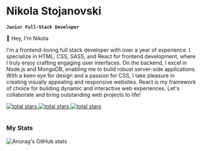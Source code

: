 # Nikola Stojanovski

**`Junior Full-Stack Developer`** <br/>


👋 Hey, I'm Nikola <br/>

I'm a frontend-loving full stack developer with over a year of experience.
I specialize in HTML, CSS, SASS, and React for frontend development, where I truly enjoy crafting engaging user interfaces. On the backend, I excel in Node.js and MongoDB, enabling me to build robust server-side applications. With a keen eye for design and a passion for CSS, I take pleasure in creating visually appealing and responsive websites. React is my framework of choice for building dynamic and interactive web experiences. Let's collaborate and bring outstanding web projects to life! <br/>


  <p>
       <a href="">
         <img alt="total stars" title="Total stars on GitHub" src="https://custom-icon-badges.demolab.com/badge/Instagram-FF2171?style=for-the-badge&logo=instagram&logoColor=white"/>
       </a>
       <a href="">
         <img alt="total stars" title="Total stars on GitHub" src="https://custom-icon-badges.demolab.com/badge/Upwork-16FF00?style=for-the-badge&logo=upwork&logoColor=white"/>
       </a>
       <a href="">
         <img alt="total stars" title="Total stars on GitHub" src="https://custom-icon-badges.demolab.com/badge/Frontend Mentor-0A6EBD?style=for-the-badge&logo=frontendmentor&logoColor=white"/>
       </a>
  </p>
    
#

#

### My Stats
![Anurag's GitHub stats](https://github-readme-stats.vercel.app/api?username=Niko21122323&show_icons=true&theme=tokyonight)
